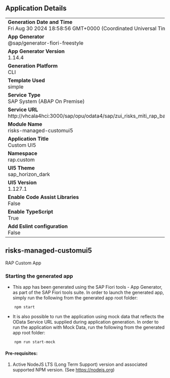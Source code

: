 ## Application Details
|               |
| ------------- |
|**Generation Date and Time**<br>Fri Aug 30 2024 18:58:56 GMT+0000 (Coordinated Universal Time)|
|**App Generator**<br>@sap/generator-fiori-freestyle|
|**App Generator Version**<br>1.14.4|
|**Generation Platform**<br>CLI|
|**Template Used**<br>simple|
|**Service Type**<br>SAP System (ABAP On Premise)|
|**Service URL**<br>http://vhcala4hci:3000/sap/opu/odata4/sap/zui_risks_miti_rap_basic_o4/srvd/sap/zui_risks_miti_rap_basic/0001/|
|**Module Name**<br>risks-managed-customui5|
|**Application Title**<br>Custom UI5|
|**Namespace**<br>rap.custom|
|**UI5 Theme**<br>sap_horizon_dark|
|**UI5 Version**<br>1.127.1|
|**Enable Code Assist Libraries**<br>False|
|**Enable TypeScript**<br>True|
|**Add Eslint configuration**<br>False|

## risks-managed-customui5

RAP Custom App

### Starting the generated app

-   This app has been generated using the SAP Fiori tools - App Generator, as part of the SAP Fiori tools suite.  In order to launch the generated app, simply run the following from the generated app root folder:

```
    npm start
```

- It is also possible to run the application using mock data that reflects the OData Service URL supplied during application generation.  In order to run the application with Mock Data, run the following from the generated app root folder:

```
    npm run start-mock
```

#### Pre-requisites:

1. Active NodeJS LTS (Long Term Support) version and associated supported NPM version.  (See https://nodejs.org)


